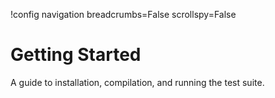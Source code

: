 !config navigation breadcrumbs=False scrollspy=False

# Getting Started

A guide to installation, compilation, and running the test suite.
